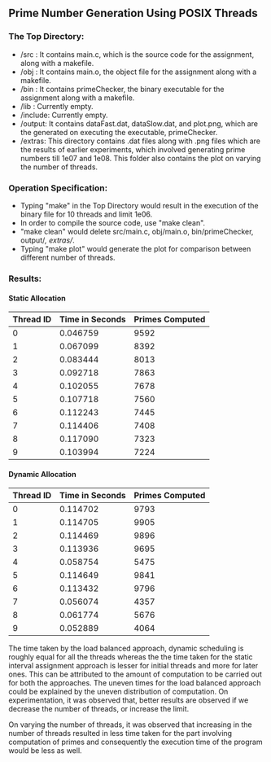 ## Prime Number Generation Using POSIX Threads ##

### The Top Directory: ###

- /src : It contains main.c, which is the source code for the assignment, along with a makefile.
- /obj : It contains main.o, the object file for the assignment along with a makefile.
- /bin : It contains primeChecker, the binary executable for the assignment along with a makefile.
- /lib : Currently empty.
- /include: Currently empty.
- /output: It contains dataFast.dat, dataSlow.dat, and plot.png, which are the generated on executing the executable, primeChecker.
- /extras: This directory contains .dat files along with .png files which are the results of earlier experiments, which involved generating prime numbers till 1e07 and 1e08. This folder also contains the plot on varying the number of threads.

### Operation Specification: ###

- Typing "make" in the Top Directory would result in the execution of the binary file for 10 threads and limit 1e06.
- In order to compile the source code, use "make clean".
- "make clean" would delete src/main.c, obj/main.o, bin/primeChecker, output/*, extras/*.
- Typing "make plot" would generate the plot for comparison between different number of threads.

### Results: ###

#### Static Allocation ####

|Thread ID   |Time in Seconds |Primes Computed|           
|------------|----------------|---------------|
|    0       |    0.046759    |     9592      |
|    1       |    0.067099    |     8392      |
|    2       |    0.083444    |     8013      |
|    3       |    0.092718    |     7863      |
|    4       |    0.102055    |     7678      |
|    5       |    0.107718    |     7560      |
|    6       |    0.112243    |     7445      |
|    7       |    0.114406    |     7408      |
|    8       |    0.117090    |     7323      |
|    9       |    0.103994    |     7224      |

#### Dynamic Allocation ####

|Thread ID   |Time in Seconds |Primes Computed|           
|------------|----------------|---------------|
|    0       |    0.114702    |     9793      |
|    1       |    0.114705    |     9905      |
|    2       |    0.114469    |     9896      |
|    3       |    0.113936    |     9695      |
|    4       |    0.058754    |     5475      |
|    5       |    0.114649    |     9841      |
|    6       |    0.113432    |     9796      |
|    7       |    0.056074    |     4357      |
|    8       |    0.061774    |     5676      |
|    9       |    0.052889    |     4064      |


The time taken by the load balanced approach, dynamic scheduling is roughly equal for all the threads whereas the 
the time taken for the static interval assignment approach is lesser for initial threads and more for later ones.
This can be attributed to the amount of computation to be carried out for both the approaches. The uneven times for
the load balanced approach could be explained by the uneven distribution of computation. On experimentation, it was
observed that, better results are observed if we decrease the number of threads, or increase the limit.

On varying the number of threads, it was observed that increasing in the number of threads resulted in less time taken
for the part involving computation of primes and consequently the execution time of the program would be less as well.


